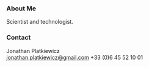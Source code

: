 ### About Me
Scientist and technologist.   
  
### Contact
Jonathan Platkiewicz  
jonathan.platkiewicz@gmail.com
+33 (0)6 45 52 10 01
